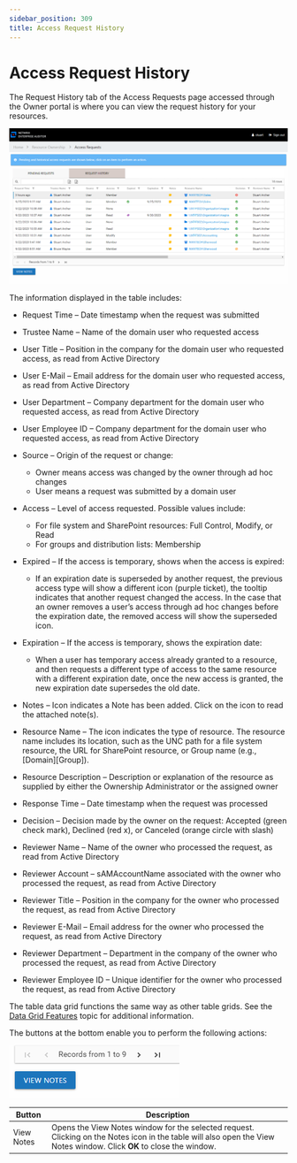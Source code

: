 ```yaml
---
sidebar_position: 309
title: Access Request History
---
```


# Access Request History

The Request History tab of the Access Requests page accessed through the Owner portal is where you can view the request history for your resources.

![Request History tab of the Resource Owners Acces Requests page](../../../../../../../static/Content/Resources/Images/Access/InformationCenter/AccessRequests/Owners/RequestHistory.png "Request History tab of the Resource Owners Acces Requests page")

The information displayed in the table includes:

* Request Time – Date timestamp when the request was submitted
* Trustee Name – Name of the domain user who requested access
* User Title – Position in the company for the domain user who requested access, as read from Active Directory
* User E-Mail – Email address for the domain user who requested access, as read from Active Directory
* User Department – Company department for the domain user who requested access, as read from Active Directory
* User Employee ID – Company department for the domain user who requested access, as read from Active Directory
* Source – Origin of the request or change:
  * Owner means access was changed by the owner through ad hoc changes
  * User means a request was submitted by a domain user
* Access – Level of access requested. Possible values include:

  * For file system and SharePoint resources: Full Control, Modify, or Read
  * For groups and distribution lists: Membership
* Expired – If the access is temporary, shows when the access is expired:

  * If an expiration date is superseded by another request, the previous access type will show a different icon (purple ticket), the tooltip indicates that another request changed the access. In the case that an owner removes a user’s access through ad hoc changes before the expiration date, the removed access will show the superseded icon.
* Expiration – If the access is temporary, shows the expiration date:

  * When a user has temporary access already granted to a resource, and then requests a different type of access to the same resource with a different expiration date, once the new access is granted, the new expiration date supersedes the old date.
* Notes – Icon indicates a Note has been added. Click on the icon to read the attached note(s).
* Resource Name – The icon indicates the type of resource. The resource name includes its location, such as the UNC path for a file system resource, the URL for SharePoint resource, or Group name (e.g., [Domain]\[Group]).
* Resource Description – Description or explanation of the resource as supplied by either the Ownership Administrator or the assigned owner
* Response Time – Date timestamp when the request was processed
* Decision – Decision made by the owner on the request: Accepted (green check mark), Declined (red x), or Canceled (orange circle with slash)
* Reviewer Name – Name of the owner who processed the request, as read from Active Directory
* Reviewer Account – sAMAccountName associated with the owner who processed the request, as read from Active Directory
* Reviewer Title – Position in the company for the owner who processed the request, as read from Active Directory
* Reviewer E-Mail – Email address for the owner who processed the request, as read from Active Directory
* Reviewer Department – Department in the company of the owner who processed the request, as read from Active Directory
* Reviewer Employee ID – Unique identifier for the owner who processed the request, as read from Active Directory

The table data grid functions the same way as other table grids. See the [Data Grid Features](../../../General/DataGrid "Data Grid Features") topic for additional information.

The buttons at the bottom enable you to perform the following actions:

![Request History tab buttons](../../../../../../../static/Content/Resources/Images/Access/InformationCenter/AccessRequests/Owners/RequestHistoryButtons.png "Request History tab buttons")

| Button | Description |
| --- | --- |
| View Notes | Opens the View Notes window for the selected request. Clicking on the Notes icon in the table will also open the View Notes window. Click **OK** to close the window. |